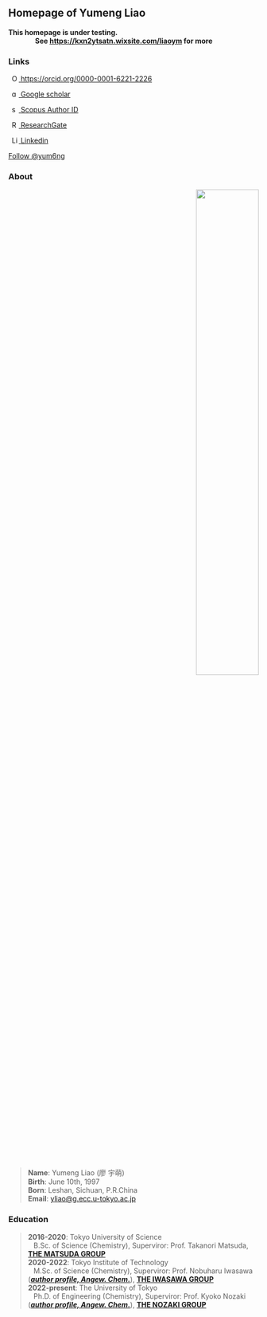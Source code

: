 ## Homepage of Yumeng Liao

**This homepage is under testing.** <br>
&emsp; &emsp; &emsp; **See <a href="https://kxn2ytsatn.wixsite.com/liaoym" target="_blank">https://kxn2ytsatn.wixsite.com/liaoym</a> for more**

### Links

<a
    id="cy-effective-orcid-url"
    class="underline"
     href="https://orcid.org/0000-0001-6221-2226"
     target="orcid.widget"
     rel="me noopener noreferrer"
     style="vertical-align: top">
     <img
        src="https://upload.wikimedia.org/wikipedia/commons/0/06/ORCID_iD.svg"
        style="width: 1em; margin-inline-start: 0.5em"
        alt="ORCID iD icon"/>
      https://orcid.org/0000-0001-6221-2226
    </a>

<a
    id="cy-effective-google-scholar-url"
    class="underline"
     href="https://scholar.google.com.tw/citations?user=KgKjnY8AAAAJ&hl=zh-TW"
     target="orcid.widget"
     rel="me noopener noreferrer"
     style="vertical-align: top">
     <img
        src="https://upload.wikimedia.org/wikipedia/commons/thumb/c/c7/Google_Scholar_logo.svg/2048px-Google_Scholar_logo.svg.png"
        style="width: 1em; margin-inline-start: 0.5em"
        alt="google-scholar-logo icon"/>
      Google scholar
    </a>

<a
    id="cy-effective-scopus-url"
    class="underline"
     href="https://www.scopus.com/authid/detail.uri?authorId=57273056500"
     target="orcid.widget"
     rel="me noopener noreferrer"
     style="vertical-align: top">
     <img
        src="https://www.brighttalk.com/wp-content/uploads/2019/11/scopus-logo.png"
        style="width: 1em; margin-inline-start: 0.5em"
        alt="scopus-logo icon"/>
      Scopus Author ID
    </a>

<a
    id="cy-effective-researchid-url"
    class="underline"
     href="https://www.researchgate.net/profile/Yumeng-Liao"
     target="orcid.widget"
     rel="me noopener noreferrer"
     style="vertical-align: top">
     <img
        src="https://upload.wikimedia.org/wikipedia/commons/5/5e/ResearchGate_icon_SVG.svg"
        style="width: 1em; margin-inline-start: 0.5em"
        alt="ResearchGate icon"/>
      ResearchGate
    </a>

<a
    id="cy-effective-linkedin-url"
    class="underline"
     href="https://www.linkedin.com/in/yumeng-liao-38b47b129/"
     target="orcid.widget"
     rel="me noopener noreferrer"
     style="vertical-align: top">
     <img
        src="https://upload.wikimedia.org/wikipedia/commons/thumb/f/f8/LinkedIn_icon_circle.svg/72px-LinkedIn_icon_circle.svg.png"
        style="width: 1em; margin-inline-start: 0.5em"
        alt="Linkedin icon"/>
      Linkedin
    </a>

<a href="https://twitter.com/yum6ng?ref_src=twsrc%5Etfw" class="twitter-follow-button" data-show-count="false">Follow @yum6ng</a><script async src="https://platform.twitter.com/widgets.js" charset="utf-8"></script>

<span id="badgeCont421"><script type="text/javascript" src="https://publons.com/mashlets?el=badgeCont421&rid=ABB-1572-2021"></script></span>

### About
<div align=right><img src="liaoym0610.github.io/1529855295412.jpg" width="50%" height="50%"></div>

>**Name**: Yumeng Liao (廖 宇萌) <br>
>**Birth**: June 10th, 1997 <br>
>**Born**: Leshan, Sichuan, P.R.China <br>
>**Email**: yliao@g.ecc.u-tokyo.ac.jp <br>

### Education
>**2016-2020**: Tokyo University of Science <br>
&ensp; B.Sc. of Science (Chemistry), Superviror: Prof. Takanori Matsuda, <a href="https://www.rs.tus.ac.jp/mtd/" target="_blank">**THE MATSUDA GROUP**</a> <br>
>**2020-2022**: Tokyo Institute of Technology <br>
&ensp; M.Sc. of Science (Chemistry), Superviror: Prof. Nobuharu Iwasawa (<a href="https://onlinelibrary.wiley.com/doi/10.1002/anie.201006869" target="_blank">***author profile, Angew. Chem.***</a>), <a href="http://www.chemistry.titech.ac.jp/~iwasawa/index.html" target="_blank">**THE IWASAWA GROUP**</a> <br>
>**2022-present**: The University of Tokyo <br>
&ensp; Ph.D. of Engineering (Chemistry), Superviror: Prof. Kyoko Nozaki (<a href="https://onlinelibrary.wiley.com/doi/10.1002/anie.201204966" target="_blank">***author profile, Angew. Chem.***</a>), <a href="http://park.itc.u-tokyo.ac.jp/nozakilab/indexE.html" target="_blank">**THE NOZAKI GROUP**</a> <br>
